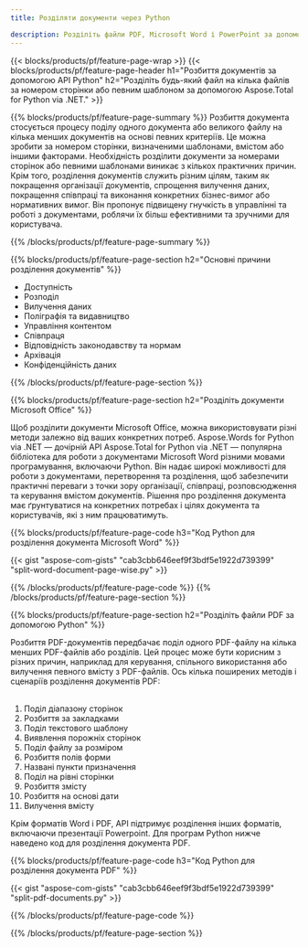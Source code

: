 ```yaml
---
title: Розділяти документи через Python  

description: Розділіть файли PDF, Microsoft Word і PowerPoint за допомогою програми Python. Розділіть документ за номером сторінки або за деяким попередньо визначеним шаблоном.
---
```


{{< blocks/products/pf/feature-page-wrap >}}
{{< blocks/products/pf/feature-page-header h1="Розбиття документів за допомогою API Python" h2="Розділіть будь-який файл на кілька файлів за номером сторінки або певним шаблоном за допомогою Aspose.Total for Python via .NET." >}}

{{% blocks/products/pf/feature-page-summary %}}
Розбиття документа стосується процесу поділу одного документа або великого файлу на кілька менших документів на основі певних критеріїв.  Це можна зробити за номером сторінки, визначеними шаблонами, вмістом або іншими факторами.  Необхідність розділити документи за номерами сторінок або певними шаблонами виникає з кількох практичних причин.  Крім того, розділення документів служить різним цілям, таким як покращення організації документів, спрощення вилучення даних, покращення співпраці та виконання конкретних бізнес-вимог або нормативних вимог.  Він пропонує підвищену гнучкість в управлінні та роботі з документами, роблячи їх більш ефективними та зручними для користувача.

{{% /blocks/products/pf/feature-page-summary  %}}

{{% blocks/products/pf/feature-page-section  h2="Основні причини розділення документів" %}}

- Доступність
- Розподіл
- Вилучення даних
- Поліграфія та видавництво
- Управління контентом
- Співпраця
- Відповідність законодавству та нормам
- Архівація
- Конфіденційність даних

{{% /blocks/products/pf/feature-page-section %}}

{{% blocks/products/pf/feature-page-section  h2="Розділіть документи Microsoft Office" %}}

Щоб розділити документи Microsoft Office, можна використовувати різні методи залежно від ваших конкретних потреб.  Aspose.Words for Python via .NET — дочірній API Aspose.Total for Python via .NET — популярна бібліотека для роботи з документами Microsoft Word різними мовами програмування, включаючи Python.  Він надає широкі можливості для роботи з документами, перетворення та розділення, щоб забезпечити практичні переваги з точки зору організації, співпраці, розповсюдження та керування вмістом документів.  Рішення про розділення документа має ґрунтуватися на конкретних потребах і цілях документа та користувачів, які з ним працюватимуть.  <br />

{{% blocks/products/pf/feature-page-code h3="Код Python для розділення документа Microsoft Word" %}}

{{< gist "aspose-com-gists" "cab3cbb646eef9f3bdf5e1922d739399" "split-word-document-page-wise.py" >}}

{{% /blocks/products/pf/feature-page-code  %}}
{{% /blocks/products/pf/feature-page-section %}}

{{% blocks/products/pf/feature-page-section  h2="Розділіть файли PDF за допомогою Python" %}}

Розбиття PDF-документів передбачає поділ одного PDF-файлу на кілька менших PDF-файлів або розділів.  Цей процес може бути корисним з різних причин, наприклад для керування, спільного використання або вилучення певного вмісту з PDF-файлів.  Ось кілька поширених методів і сценаріїв розділення документів PDF:<br /><br />

1. Поділ діапазону сторінок
1. Розбиття за закладками
1. Поділ текстового шаблону
1. Виявлення порожніх сторінок
1. Поділ файлу за розміром
1. Розбиття полів форми
1. Названі пункти призначення
1. Поділ на рівні сторінки
1. Розбиття змісту
1. Розбиття на основі дати
1. Вилучення вмісту

Крім форматів Word і PDF, API підтримує розділення інших форматів, включаючи презентації Powerpoint.  Для програм Python нижче наведено код для розділення документа PDF.


{{% blocks/products/pf/feature-page-code h3="Код Python для розділення документа PDF" %}}

{{< gist "aspose-com-gists" "cab3cbb646eef9f3bdf5e1922d739399" "split-pdf-documents.py" >}}

{{% /blocks/products/pf/feature-page-code  %}}

{{% /blocks/products/pf/feature-page-section %}}